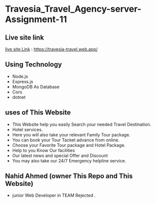 # Travesia_Travel_Agency-server-Assignment-11

## Live site link

[live site Link](https://travesia-travel.web.app/) : https://travesia-travel.web.app/

## Using Technology

- Node.js
- Express.js
- MongoDB As Database
- Cors
- dotnet

## uses of This Website

- This Website help you easily Search your needed Travel Destination.
- Hotel services.
- Here you will also take your relevant Family Tour package.
- You can book your Tour Tacket advance from online.
- Choose your Favorite Tour package and Hotel Package.
- Help to you Know Our facilities
- Our latest news and special Offer and Discount
- You may also take our 24/7 Emergency helpline service.
  >

## Nahid Ahmed (owner This Repo and This Website)

- junior Web Developer in TEAM Rejected .
